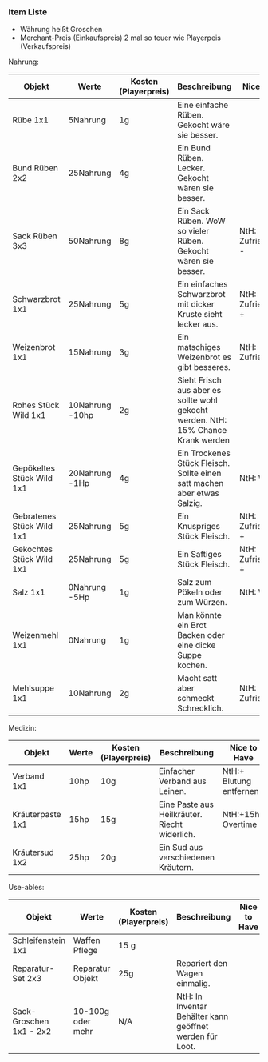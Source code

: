 ### Item Liste

- Währung heißt Groschen
- Merchant-Preis (Einkaufspreis) 2 mal so teuer wie Playerpeis (Verkaufspreis)

Nahrung:

| Objekt                    | Werte           | Kosten (Playerpreis) | Beschreibung                                                                      | Nice to Have         |
| ------------------------- | --------------- | ------ | --------------------------------------------------------------------------------- | -------------------- |
| Rübe 1x1                  | 5Nahrung        | 1g     | Eine einfache Rüben. Gekocht wäre sie besser.                                     |                      |
| Bund Rüben 2x2            | 25Nahrung       | 4g     | Ein Bund Rüben. Lecker. Gekocht wären sie besser.                                 |                      |
| Sack Rüben 3x3            | 50Nahrung       | 8g     | Ein Sack Rüben. WoW so vieler Rüben. Gekocht wären sie besser.                    | NtH: Zufriedenheit - |
| Schwarzbrot 1x1           | 25Nahrung       | 5g     | Ein einfaches Schwarzbrot mit dicker Kruste sieht lecker aus.                     | NtH: Zufriedenheit + |
| Weizenbrot 1x1            | 15Nahrung       | 3g     | Ein matschiges Weizenbrot es gibt besseres.                                       | NtH: Zufriedenheit-  |
| Rohes Stück Wild 1x1      | 10Nahrung -10hp | 2g     | Sieht Frisch aus aber es sollte wohl gekocht werden. NtH: 15% Chance Krank werden |                      |
| Gepökeltes Stück Wild 1x1 | 20Nahrung -1Hp  | 4g     | Ein Trockenes Stück Fleisch. Sollte einen satt machen aber etwas Salzig.          | NtH: Wasser-         |
| Gebratenes Stück Wild 1x1 | 25Nahrung       | 5g     | Ein Knuspriges Stück Fleisch.                                                     | NtH: Zufriedenheit + |
| Gekochtes Stück Wild 1x1  | 25Nahrung       | 5g     | Ein Saftiges Stück Fleisch.                                                       | NtH: Zufriedenheit + |
| Salz 1x1                  | 0Nahrung -5Hp   | 1g     | Salz zum Pökeln oder zum Würzen.                                                  | NtH: Wasser-         |
| Weizenmehl 1x1            | 0Nahrung        | 1g     | Man könnte ein Brot Backen oder eine dicke Suppe kochen.                          |                      |
| Mehlsuppe 1x1             | 10Nahrung       | 2g     | Macht satt aber schmeckt Schrecklich.                                             | NtH: Zufriedenheit-  |

Medizin:

| Objekt           | Werte | Kosten (Playerpreis) | Beschreibung                                  | Nice to Have            |
| ---------------- | ----- | ------ | --------------------------------------------- | ----------------------- |
| Verband 1x1      | 10hp  | 10g    | Einfacher Verband aus Leinen.                 | NtH:+ Blutung entfernen |
| Kräuterpaste 1x1 | 15hp  | 15g    | Eine Paste aus Heilkräuter. Riecht widerlich. | NtH:+15hp Overtime      |
| Kräutersud 1x2   | 25hp  | 20g    | Ein Sud aus verschiedenen Kräutern.           |                         |

Use-ables:

| Objekt                  | Werte             | Kosten (Playerpreis) | Beschreibung                                             | Nice to Have |
| ----------------------- | ----------------- | ------ | -------------------------------------------------------- | ------------ |
| Schleifenstein 1x1      | Waffen Pflege     | 15 g   |                                                          |              |
| Reparatur-Set 2x3       | Reparatur Objekt  | 25g    | Repariert den Wagen einmalig.                            |              |
| Sack-Groschen 1x1 - 2x2 | 10-100g oder mehr | N/A    | NtH: In Inventar Behälter kann geöffnet werden für Loot. |              |
